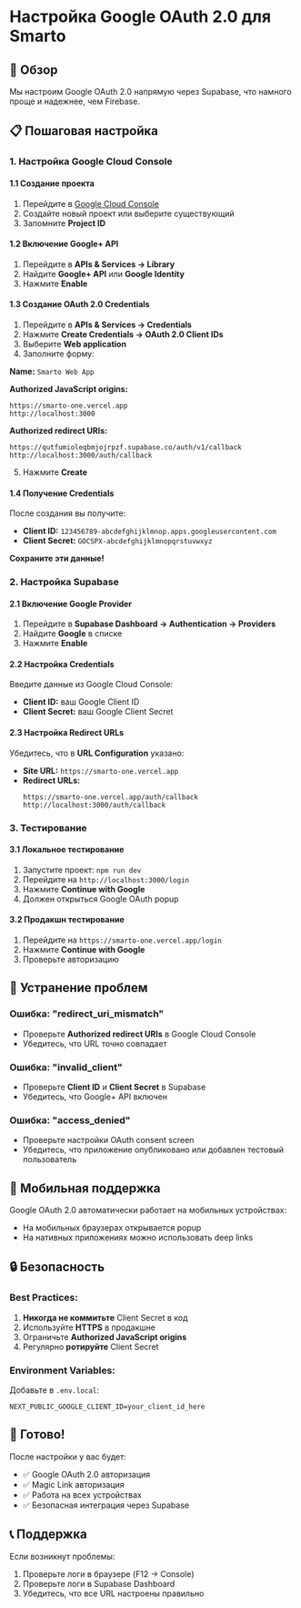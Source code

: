 # Настройка Google OAuth 2.0 для Smarto

## 🎯 Обзор

Мы настроим Google OAuth 2.0 напрямую через Supabase, что намного проще и надежнее, чем Firebase.

## 📋 Пошаговая настройка

### **1. Настройка Google Cloud Console**

#### **1.1 Создание проекта**
1. Перейдите в [Google Cloud Console](https://console.cloud.google.com/)
2. Создайте новый проект или выберите существующий
3. Запомните **Project ID**

#### **1.2 Включение Google+ API**
1. Перейдите в **APIs & Services → Library**
2. Найдите **Google+ API** или **Google Identity**
3. Нажмите **Enable**

#### **1.3 Создание OAuth 2.0 Credentials**
1. Перейдите в **APIs & Services → Credentials**
2. Нажмите **Create Credentials → OAuth 2.0 Client IDs**
3. Выберите **Web application**
4. Заполните форму:

**Name:** `Smarto Web App`

**Authorized JavaScript origins:**
```
https://smarto-one.vercel.app
http://localhost:3000
```

**Authorized redirect URIs:**
```
https://qutfumioleqbmjojrpzf.supabase.co/auth/v1/callback
http://localhost:3000/auth/callback
```

5. Нажмите **Create**

#### **1.4 Получение Credentials**
После создания вы получите:
- **Client ID:** `123456789-abcdefghijklmnop.apps.googleusercontent.com`
- **Client Secret:** `GOCSPX-abcdefghijklmnopqrstuvwxyz`

**Сохраните эти данные!**

### **2. Настройка Supabase**

#### **2.1 Включение Google Provider**
1. Перейдите в **Supabase Dashboard → Authentication → Providers**
2. Найдите **Google** в списке
3. Нажмите **Enable**

#### **2.2 Настройка Credentials**
Введите данные из Google Cloud Console:
- **Client ID:** ваш Google Client ID
- **Client Secret:** ваш Google Client Secret

#### **2.3 Настройка Redirect URLs**
Убедитесь, что в **URL Configuration** указано:
- **Site URL:** `https://smarto-one.vercel.app`
- **Redirect URLs:** 
  ```
  https://smarto-one.vercel.app/auth/callback
  http://localhost:3000/auth/callback
  ```

### **3. Тестирование**

#### **3.1 Локальное тестирование**
1. Запустите проект: `npm run dev`
2. Перейдите на `http://localhost:3000/login`
3. Нажмите **Continue with Google**
4. Должен открыться Google OAuth popup

#### **3.2 Продакшн тестирование**
1. Перейдите на `https://smarto-one.vercel.app/login`
2. Нажмите **Continue with Google**
3. Проверьте авторизацию

## 🔧 Устранение проблем

### **Ошибка: "redirect_uri_mismatch"**
- Проверьте **Authorized redirect URIs** в Google Cloud Console
- Убедитесь, что URL точно совпадает

### **Ошибка: "invalid_client"**
- Проверьте **Client ID** и **Client Secret** в Supabase
- Убедитесь, что Google+ API включен

### **Ошибка: "access_denied"**
- Проверьте настройки OAuth consent screen
- Убедитесь, что приложение опубликовано или добавлен тестовый пользователь

## 📱 Мобильная поддержка

Google OAuth 2.0 автоматически работает на мобильных устройствах:
- На мобильных браузерах открывается popup
- На нативных приложениях можно использовать deep links

## 🔒 Безопасность

### **Best Practices:**
1. **Никогда не коммитьте** Client Secret в код
2. Используйте **HTTPS** в продакшне
3. Ограничьте **Authorized JavaScript origins**
4. Регулярно **ротируйте** Client Secret

### **Environment Variables:**
Добавьте в `.env.local`:
```env
NEXT_PUBLIC_GOOGLE_CLIENT_ID=your_client_id_here
```

## 🎉 Готово!

После настройки у вас будет:
- ✅ Google OAuth 2.0 авторизация
- ✅ Magic Link авторизация
- ✅ Работа на всех устройствах
- ✅ Безопасная интеграция через Supabase

## 📞 Поддержка

Если возникнут проблемы:
1. Проверьте логи в браузере (F12 → Console)
2. Проверьте логи в Supabase Dashboard
3. Убедитесь, что все URL настроены правильно 